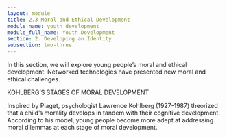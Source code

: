 ```yaml
---
layout: module
title: 2.3 Moral and Ethical Development
module_name: youth_development
module_full_name: Youth Development
section: 2. Developing an Identity
subsection: two-three
---
```


In this section, we will explore young people’s moral and ethical development. Networked technologies have presented new moral and ethical challenges. 

KOHLBERG’S STAGES OF MORAL DEVELOPMENT 

Inspired by Piaget, psychologist Lawrence Kohlberg (1927-1987) theorized that a child’s morality develops in tandem with their cognitive development. According to his model, young people become more adept at addressing moral dilemmas at each stage of moral development. 
